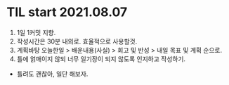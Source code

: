 # TIL start 2021.08.07
1. 1일 1커밋 지향. 
2. 작성시간은 30분 내외로. 효율적으로 사용할것.
3. 계획바탕 오늘한일 > 배운내용(사실) > 회고 및 반성 > 내일 목표 및 계획 순으로.
4. 틀에 얽매이지 않되 너무 일기장이 되지 않도록 인지하고 작성하기.
- 틀려도 괜찮아, 일단 해보자.
